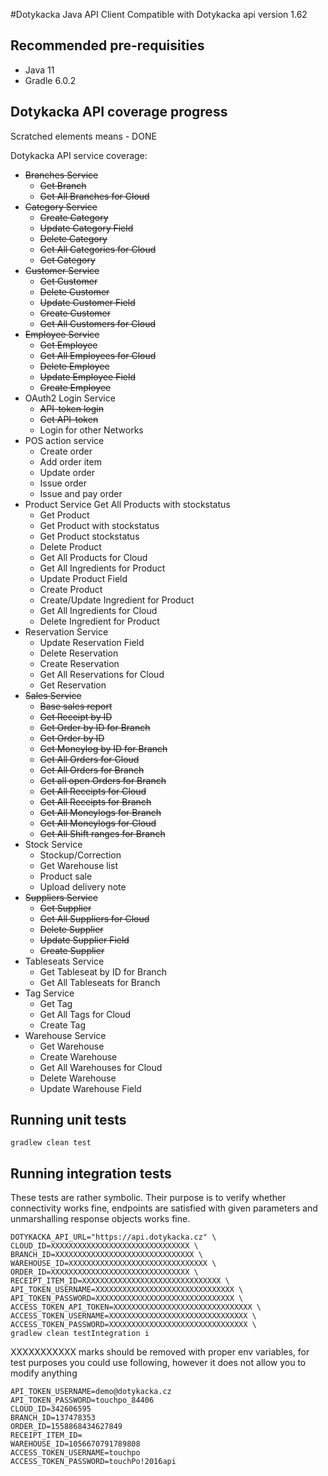 #Dotykacka Java API Client
Compatible with Dotykacka api version 1.62

## Recommended pre-requisities
* Java 11
* Gradle 6.0.2

## Dotykacka API coverage progress
Scratched elements means - DONE

Dotykacka API service coverage:
* ~~Branches Service~~
  * ~~Get Branch~~
  * ~~Get All Branches for Cloud~~
* ~~Category Service~~
  * ~~Create Category~~
  * ~~Update Category Field~~
  * ~~Delete Category~~
  * ~~Get All Categories for Cloud~~
  * ~~Get Category~~
* ~~Customer Service~~
  * ~~Get Customer~~
  * ~~Delete Customer~~
  * ~~Update Customer Field~~
  * ~~Create Customer~~
  * ~~Get All Customers for Cloud~~
* ~~Employee Service~~
  * ~~Get Employee~~
  * ~~Get All Employees for Cloud~~
  * ~~Delete Employee~~
  * ~~Update Employee Field~~
  * ~~Create Employee~~
* OAuth2 Login Service
  * ~~API-token login~~
  * ~~Get API-token~~
  * Login for other Networks
* POS action service
  * Create order
  * Add order item
  * Update order
  * Issue order
  * Issue and pay order
* Product Service
Get All Products with stockstatus
  * Get Product
  * Get Product with stockstatus
  * Get Product stockstatus
  * Delete Product
  * Get All Products for Cloud
  * Get All Ingredients for Product
  * Update Product Field
  * Create Product
  * Create/Update Ingredient for Product
  * Get All Ingredients for Cloud
  * Delete Ingredient for Product
* Reservation Service
  * Update Reservation Field
  * Delete Reservation
  * Create Reservation
  * Get All Reservations for Cloud
  * Get Reservation
* ~~Sales Service~~
  * ~~Base sales report~~
  * ~~Get Receipt by ID~~
  * ~~Get Order by ID for Branch~~
  * ~~Get Order by ID~~
  * ~~Get Moneylog by ID for Branch~~
  * ~~Get All Orders for Cloud~~
  * ~~Get All Orders for Branch~~
  * ~~Get all open Orders for Branch~~
  * ~~Get All Receipts for Cloud~~
  * ~~Get All Receipts for Branch~~
  * ~~Get All Moneylogs for Branch~~
  * ~~Get All Moneylogs for Cloud~~
  * ~~Get All Shift ranges for Branch~~
* Stock Service
  * Stockup/Correction
  * Get Warehouse list
  * Product sale
  * Upload delivery note
* ~~Suppliers Service~~
  * ~~Get Supplier~~
  * ~~Get All Suppliers for Cloud~~
  * ~~Delete Supplier~~
  * ~~Update Supplier Field~~
  * ~~Create Supplier~~
* Tableseats Service
  * Get Tableseat by ID for Branch
  * Get All Tableseats for Branch
* Tag Service
  * Get Tag
  * Get All Tags for Cloud
  * Create Tag
* Warehouse Service 
  * Get Warehouse
  * Create Warehouse
  * Get All Warehouses for Cloud
  * Delete Warehouse
  * Update Warehouse Field

## Running unit tests
```
gradlew clean test 
```
## Running integration tests
These tests are rather symbolic. Their purpose is to verify whether connectivity works fine,
 endpoints are satisfied with given parameters and unmarshalling response objects works fine.
```
DOTYKACKA_API_URL="https://api.dotykacka.cz" \
CLOUD_ID=XXXXXXXXXXXXXXXXXXXXXXXXXXXXXXX \
BRANCH_ID=XXXXXXXXXXXXXXXXXXXXXXXXXXXXXXX \
WAREHOUSE_ID=XXXXXXXXXXXXXXXXXXXXXXXXXXXXXXX \
ORDER_ID=XXXXXXXXXXXXXXXXXXXXXXXXXXXXXXX \
RECEIPT_ITEM_ID=XXXXXXXXXXXXXXXXXXXXXXXXXXXXXXX \
API_TOKEN_USERNAME=XXXXXXXXXXXXXXXXXXXXXXXXXXXXXXX \
API_TOKEN_PASSWORD=XXXXXXXXXXXXXXXXXXXXXXXXXXXXXXX \
ACCESS_TOKEN_API_TOKEN=XXXXXXXXXXXXXXXXXXXXXXXXXXXXXXX \
ACCESS_TOKEN_USERNAME=XXXXXXXXXXXXXXXXXXXXXXXXXXXXXXX \
ACCESS_TOKEN_PASSWORD=XXXXXXXXXXXXXXXXXXXXXXXXXXXXXXX \
gradlew clean testIntegration i
```
XXXXXXXXXXX marks should be removed with proper env variables,
for test purposes you could use following, however it does not allow you to modify anything
```
API_TOKEN_USERNAME=demo@dotykacka.cz
API_TOKEN_PASSWORD=touchpo_84406
CLOUD_ID=342606595
BRANCH_ID=137478353
ORDER_ID=1558868434627849
RECEIPT_ITEM_ID= 
WAREHOUSE_ID=1056670791789808
ACCESS_TOKEN_USERNAME=touchpo
ACCESS_TOKEN_PASSWORD=touchPo!2016api
```
